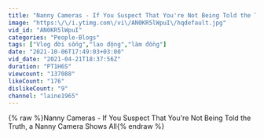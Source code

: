 ```yaml
---
title: "Nanny Cameras - If You Suspect That You're Not Being Told the Truth, a Nanny Camera Shows All"
image: "https:\/\/i.ytimg.com\/vi\/AN0KR5lWpuI\/hqdefault.jpg"
vid_id: "AN0KR5lWpuI"
categories: "People-Blogs"
tags: ["Vlog đời sống","lao động","làm đồng"]
date: "2021-10-06T17:49:03+03:00"
vid_date: "2021-04-21T18:37:56Z"
duration: "PT1H6S"
viewcount: "137088"
likeCount: "176"
dislikeCount: "9"
channel: "laine1965"
---
```

{% raw %}Nanny Cameras - If You Suspect That You're Not Being Told the Truth, a Nanny Camera Shows All{% endraw %}
